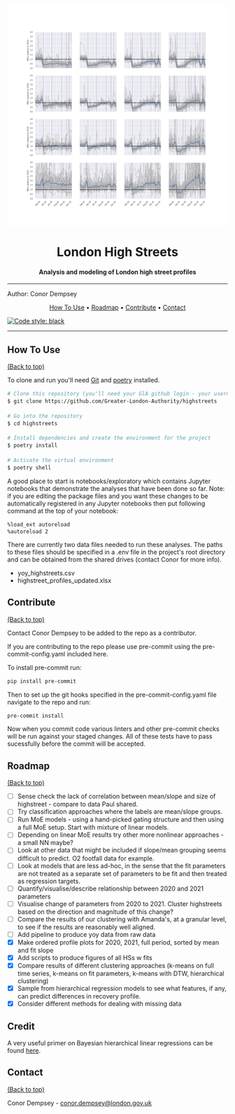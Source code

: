 ![Banner](<banner.png>)
<!-- See https://github.com/rmariuzzo/github-banner -->

<div align="center">
<h1> London High Streets </h1>
<h4> Analysis and modeling of London high street profiles </h4>
</div>

<!-- <a href="#top">""</a> -->

---

Author: Conor Dempsey



<p align="center">
  <a href="#how-to-use">How To Use</a> •
  <a href="#roadmap">Roadmap</a> •
  <a href="#contribute">Contribute</a> •
  <a href="#contact">Contact</a>
</p>

[![Code style: black](https://img.shields.io/badge/code%20style-black-000000.svg)](https://github.com/psf/black)

---

## How To Use
[(Back to top)](#how-to-use)

To clone and run you'll need [Git](https://git-scm.com) and [poetry](https://python-poetry.org/docs/master/#installing-with-the-official-installerl) installed.

```bash
# Clone this repository (you'll need your GlA github login - your username and a personal access token)
$ git clone https://github.com/Greater-London-Authority/highstreets

# Go into the repository
$ cd highstreets

# Install dependencies and create the environment for the project
$ poetry install

# Activate the virtual environment
$ poetry shell
```

A good place to start is notebooks/exploratory which contains Jupyter notebooks that demonstrate the analyses that have been done so far. Note: if you are editing the package files and you want these changes to be automatically registered in any Jupyter notebooks then put following command at the top of your notebook:

```
%load_ext autoreload
%autoreload 2
```

There are currently two data files needed to run these analyses. The paths to these files should be specified in a .env file in the project's root directory and can be obtained from the shared drives (contact Conor for more info).

* yoy_highstreets.csv
* highstreet_profiles_updated.xlsx


## Contribute
[(Back to top)](#how-to-use)

Contact Conor Dempsey to be added to the repo as a contributor.

If you are contributing to the repo please use pre-commit using the pre-commit-config.yaml included here.

To install pre-commit run:
```bash
pip install pre-commit
```

Then to set up the git hooks specified in the pre-commit-config.yaml file navigate to the repo and run:
```bash
pre-commit install
```

Now when you commit code various linters and other pre-commit checks will be run against your staged changes. All of these tests have to pass sucessfully before the commit will be accepted.


<!-- ROADMAP -->
## Roadmap
[(Back to top)](#how-to-use)

- [ ] Sense check the lack of correlation between mean/slope and size of highstreet - compare to data Paul shared.
- [ ] Try classification approaches where the labels are mean/slope groups.
- [ ] Run MoE models - using a hand-picked gating structure and then using a full MoE setup. Start with mixture of linear models.
- [ ] Depending on linear MoE results try other more nonlinear approaches - a small NN maybe?
- [ ] Look at other data that might be included if slope/mean grouping seems difficult to predict. O2 footfall data for example.
- [ ] Look at models that are less ad-hoc, in the sense that the fit parameters are not treated as a separate set of parameters to be fit and then treated as regression targets.
- [ ] Quantify/visualise/describe relationship between 2020 and 2021 parameters
- [ ] Visualise change of parameters from 2020 to 2021. Cluster highstreets based on the direction and magnitude of this change?
- [ ] Compare the results of our clustering with Amanda's, at a granular level, to see if the results are reasonably well aligned.
- [ ] Add pipeline to produce yoy data from raw data
- [x] Make ordered profile plots for 2020, 2021, full period, sorted by mean and fit slope
- [x] Add scripts to produce figures of all HSs w fits
- [x] Compare results of different clustering approaches (k-means on full time series, k-means on fit parameters, k-means with DTW, hierarchical clustering)
- [x] Sample from hierarchical regression models to see what features, if any, can predict differences in recovery profile.
- [x] Consider different methods for dealing with missing data

## Credit

A very useful primer on Bayesian hierarchical linear regressions can be found [here](https://docs.pymc.io/en/v3/pymc-examples/examples/case_studies/multilevel_modeling.html).

## Contact
[(Back to top)](#v)

Conor Dempsey - conor.dempsey@london.gov.uk
